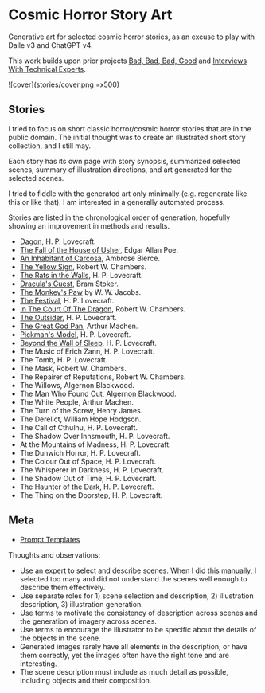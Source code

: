  # Cosmic Horror Story Art

Generative art for selected cosmic horror stories, as an excuse to play with Dalle v3 and ChatGPT v4.

This work builds upon prior projects [Bad, Bad, Bad, Good](https://badbadbadgood.substack.com/) and [Interviews With Technical Experts](https://github.com/Jason2Brownlee/TechnicalExperts).

![cover](stories/cover.png =x500)

## Stories

I tried to focus on short classic horror/cosmic horror stories that are in the public domain. The initial thought was to create an illustrated short story collection, and I still may.

Each story has its own page with story synopsis, summarized selected scenes, summary of illustration directions, and art generated for the selected scenes.

I tried to fiddle with the generated art only minimally (e.g. regenerate like this or like that). I am interested in a generally automated process.

Stories are listed in the chronological order of generation, hopefully showing an improvement in methods and results.

* [Dagon](stories/dagon/README.md), H. P. Lovecraft.
* [The Fall of the House of Usher](stories/usher/README.md), Edgar Allan Poe.
* [An Inhabitant of Carcosa](stories/carcosa/README.md), Ambrose Bierce.
* [The Yellow Sign](stories/yellowsign/README.md), Robert W. Chambers.
* [The Rats in the Walls](stories/rats/README.md), H. P. Lovecraft.
* [Dracula's Guest](stories/draculasguest/README.md), Bram Stoker.
* [The Monkey's Paw](stories/monkeyspaw/README.md) by W. W. Jacobs.
* [The Festival](stories/festival/README.md), H. P. Lovecraft.
* [In The Court Of The Dragon](stories/dragon/README.md), Robert W. Chambers.
* [The Outsider](stories/outsider/README.md), H. P. Lovecraft.
* [The Great God Pan](stories/greatgodpan/README.md), Arthur Machen.
* [Pickman's Model](stories/pickman/README.md), H. P. Lovecraft.
* [Beyond the Wall of Sleep](stories/wallofsleep/README.md), H. P. Lovecraft.
* The Music of Erich Zann, H. P. Lovecraft.
* The Tomb, H. P. Lovecraft.
* The Mask, Robert W. Chambers.
* The Repairer of Reputations, Robert W. Chambers.
* The Willows, Algernon Blackwood.
* The Man Who Found Out, Algernon Blackwood.
* The White People, Arthur Machen.
* The Turn of the Screw, Henry James.
* The Derelict, William Hope Hodgson.
* The Call of Cthulhu, H. P. Lovecraft.
* The Shadow Over Innsmouth, H. P. Lovecraft.
* At the Mountains of Madness, H. P. Lovecraft.
* The Dunwich Horror, H. P. Lovecraft.
* The Colour Out of Space, H. P. Lovecraft.
* The Whisperer in Darkness, H. P. Lovecraft.
* The Shadow Out of Time, H. P. Lovecraft.
* The Haunter of the Dark, H. P. Lovecraft.
* The Thing on the Doorstep, H. P. Lovecraft.

## Meta

* [Prompt Templates](stories/prompt_templates.md)

Thoughts and observations:

* Use an expert to select and describe scenes. When I did this manually, I selected too many and did not understand the scenes well enough to describe them effectively.
* Use separate roles for 1) scene selection and description, 2) illustration description, 3) illustration generation.
* Use terms to motivate the consistency of description across scenes and the generation of imagery across scenes.
* Use terms to encourage the illustrator to be specific about the details of the objects in the scene.
* Generated images rarely have all elements in the description, or have them correctly, yet the images often have the right tone and are interesting.
* The scene description must include as much detail as possible, including objects and their composition.

